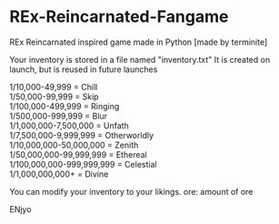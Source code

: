 # REx-Reincarnated-Fangame
REx Reincarnated inspired game made in Python
[made by terminite]

Your inventory is stored in a file named "inventory.txt"
It is created on launch, but is reused in future launches

1/10,000-49,999 = Chill<br>
1/50,000-99,999 = Skip<br>
1/100,000-499,999 = Ringing<br>
1/500,000-999,999 = Blur<br>
1/1,000,000-7,500,000 = Unfath<br>
1/7,500,000-9,999,999 = Otherworldly<br>
1/10,000,000-50,000,000 = Zenith<br>
1/50,000,000-99,999,999 = Ethereal<br>
1/100,000,000-999,999,999 = Celestial<br>
1/1,000,000,000+ = Divine<br>

You can modify your inventory to your likings.
ore: amount of ore


ENjyo
